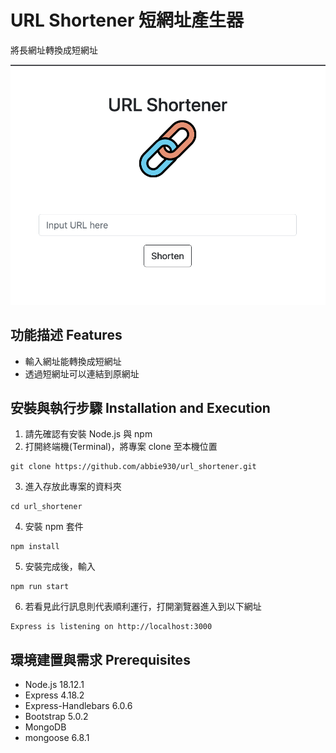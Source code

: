 # URL Shortener 短網址產生器
將長網址轉換成短網址

![cover](./public/image/cover_url_shortener.png)



## 功能描述 Features

* 輸入網址能轉換成短網址
* 透過短網址可以連結到原網址


## 安裝與執行步驟 Installation and Execution
1. 請先確認有安裝 Node.js 與 npm
2. 打開終端機(Terminal)，將專案 clone 至本機位置

```
git clone https://github.com/abbie930/url_shortener.git
```
3. 進入存放此專案的資料夾

```
cd url_shortener
```
4. 安裝 npm 套件

```
npm install
```
5. 安裝完成後，輸入

```
npm run start
```
6. 若看見此行訊息則代表順利運行，打開瀏覽器進入到以下網址

```
Express is listening on http://localhost:3000
```


## 環境建置與需求 Prerequisites

* Node.js 18.12.1
* Express 4.18.2
* Express-Handlebars 6.0.6
* Bootstrap 5.0.2
* MongoDB
* mongoose 6.8.1